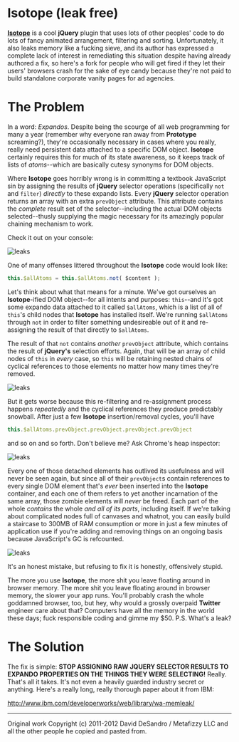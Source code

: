 Isotope (leak free)
========

[**Isotope**](http://isotope.metafizzy.co) is a cool **jQuery** plugin that uses lots of other peoples' code to do lots of fancy animated arrangement, filtering and sorting. Unfortunately, it also leaks memory like a fucking sieve, and its author has expressed a complete lack of interest in remediating this situation despite having already authored a fix, so here's a fork for people who will get fired if they let their users' browsers crash for the sake of eye candy because they're not paid to build standalone corporate vanity pages for ad agencies.

The Problem
========

In a word: *Expandos*. Despite being the scourge of all web programming for many a year (remember why everyone ran away from **Prototype** screaming?), they're occasionally necessary in cases where you really, really need persistent data attached to a specific DOM object. **Isotope** certainly requires this for much of its state awareness, so it keeps track of lists of *atoms*--which are basically cutesy synonyms for DOM objects.

Where **Isotope** goes horribly wrong is in committing a textbook JavaScript sin by assigning the results of **jQuery** selector operations (specifically `not` and `filter`) *directly* to these expando lists. Every **jQuery** selector operation returns an array with an extra `prevObject` attribute. This attribute contains the *complete* result set of the selector--including the actual DOM objects selected--thusly supplying the magic necessary for its amazingly popular chaining mechanism to work.

Check it out on your console:

![leaks](https://raw.github.com/khiltd/isotope-leak-free/master/jquery_results_object.png)

One of many offenses littered throughout the **Isotope** code would look like:

```javascript
this.$allAtoms = this.$allAtoms.not( $content );
```

Let's think about what that means for a minute. We've got ourselves an **Isotope**-ified DOM object--for all intents and purposes: `this`--and it's got some expando data attached to it called `$allAtoms`, which is a list of all of `this`'s child nodes that **Isotope** has installed itself. We're running `$allAtoms` through `not` in order to filter something undesireable out of it and re-assigning the result of that directly to `$allAtoms`.

The result of that `not` contains *another* `prevObject` attribute, which contains the result of **jQuery's** selection efforts. Again, that will be an array of child nodes of `this` in *every* case, so `this` will be retaining nested chains of cyclical references to those elements no matter how many times they're removed.

![leaks](https://raw.github.com/khiltd/isotope-leak-free/master/jquery_results_object2.png)

But it gets worse because this re-filtering and re-assignment process happens *repeatedly* and the cyclical references they produce predictably snowball. After just a few **Isotope** insertion/removal cycles, you'll have

```javascript
this.$allAtoms.prevObject.prevObject.prevObject.prevObject
```

and so on and so forth. Don't believe me? Ask Chrome's heap inspector:

![leaks](https://raw.github.com/khiltd/isotope-leak-free/master/isotope_leaks1.png)

Every one of those detached elements has outlived its usefulness and will never be seen again, but since all of their `prevObject`s contain references to every single DOM element that's *ever* been inserted into the **Isotope** container, and each one of them refers to yet another incarnation of the same array, those zombie elements will *never* be freed. Each part of the whole *contains* the whole *and all of its parts*, including itself. If we're talking about complicated nodes full of canvases and whatnot, you can easily build a staircase to 300MB of RAM consumption or more in just a few minutes of application use if you're adding and removing things on an ongoing basis because JavaScript's GC is refcounted. 

![leaks](https://raw.github.com/khiltd/isotope-leak-free/master/isotope_leaks2.png)

It's an honest mistake, but refusing to fix it is honestly, offensively stupid.

The more you use **Isotope**, the more shit you leave floating around in browser memory. The more shit you leave floating around in browser memory, the slower your app runs. You'll probably crash the whole goddamned browser, too, but hey, why would a grossly overpaid **Twitter** engineer care about that? Computers have all the memory in the world these days; fuck responsible coding and gimme my $50. P.S. What's a leak?

The Solution
======== 

The fix is simple: **STOP ASSIGNING RAW JQUERY SELECTOR RESULTS TO EXPANDO PROPERTIES ON THE THINGS THEY WERE SELECTING!** Really. That's all it takes. It's not even a heavily guarded industry secret or anything. Here's a really long, really thorough paper about it from IBM: 

http://www.ibm.com/developerworks/web/library/wa-memleak/


* * *

Original work Copyright (c) 2011-2012 David DeSandro / Metafizzy LLC and all the other people he copied and pasted from.
